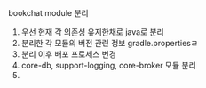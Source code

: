 bookchat module 분리
1. 우선 현재 각 의존성 유지한채로 java로 분리
2. 분리한 각 모듈의 버전 관련 정보 gradle.propertiesㄹ
3. 분리 이후 배포 프로세스 변경 
4. core-db, support-logging, core-broker 모듈 분리
5. 